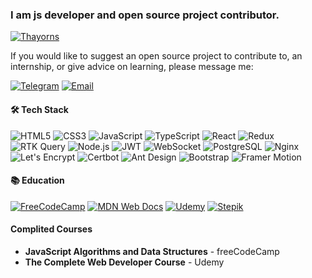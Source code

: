 ### I am js developer and open source project contributor.

[![Thayorns](https://github-readme-stats.vercel.app/api?username=Thayorns&show_icons=true&theme=default)](https://github.com/Thayorns)

If you would like to suggest an open source project to contribute to, an internship, or give advice on learning, please message me:

[![Telegram](https://img.shields.io/badge/-Telegram-0088cc?style=flat&logo=Telegram&logoColor=white)](https://t.me/@thayorn)
[![Email](https://img.shields.io/badge/-Email-%23333?style=flat&logo=gmail)](mailto:thayornswordsman@gmail.com)

#### 🛠️ Tech Stack
![HTML5](https://img.shields.io/badge/-HTML5-E34F26?style=flat&logo=html5&logoColor=white)
![CSS3](https://img.shields.io/badge/-CSS3-1572B6?style=flat&logo=css3&logoColor=white)
![JavaScript](https://img.shields.io/badge/-JavaScript-F7DF1E?style=flat&logo=javascript&logoColor=black)
![TypeScript](https://img.shields.io/badge/-TypeScript-3178C6?style=flat&logo=typescript&logoColor=white)
![React](https://img.shields.io/badge/-React-61DAFB?style=flat&logo=react&logoColor=black)
![Redux](https://img.shields.io/badge/-Redux-764ABC?style=flat&logo=redux&logoColor=white)
![RTK Query](https://img.shields.io/badge/-RTK_Query-764ABC?style=flat&logo=redux&logoColor=white)
![Node.js](https://img.shields.io/badge/-Node.js-339933?style=flat&logo=node.js&logoColor=white)
![JWT](https://img.shields.io/badge/-JWT-000000?style=flat&logo=json-web-tokens&logoColor=white)
![WebSocket](https://img.shields.io/badge/-WebSocket-010101?style=flat&logo=websocket&logoColor=white)
![PostgreSQL](https://img.shields.io/badge/-PostgreSQL-4169E1?style=flat&logo=postgresql&logoColor=white)
![Nginx](https://img.shields.io/badge/-Nginx-009639?style=flat&logo=nginx&logoColor=white)
![Let's Encrypt](https://img.shields.io/badge/-Let's_Encrypt-003A70?style=flat&logo=lets-encrypt&logoColor=white)
![Certbot](https://img.shields.io/badge/-Certbot-003A70?style=flat&logo=lets-encrypt&logoColor=white)
![Ant Design](https://img.shields.io/badge/-Ant_Design-0170FE?style=flat&logo=ant-design&logoColor=white)
![Bootstrap](https://img.shields.io/badge/-Bootstrap-7952B3?style=flat&logo=bootstrap&logoColor=white)
![Framer Motion](https://img.shields.io/badge/-Framer_Motion-0055FF?style=flat&logo=framer&logoColor=white)

#### 📚 Education
[![FreeCodeCamp](https://img.shields.io/badge/-FreeCodeCamp-0A0A23?style=flat&logo=freecodecamp&logoColor=white)](https://www.freecodecamp.org/)
[![MDN Web Docs](https://img.shields.io/badge/-MDN_Web_Docs-000000?style=flat&logo=mdn-web-docs&logoColor=white)](https://developer.mozilla.org/)
[![Udemy](https://img.shields.io/badge/-Udemy-A435F0?style=flat&logo=udemy&logoColor=white)](https://www.udemy.com/)
[![Stepik](https://img.shields.io/badge/-Stepik-01AF00?style=flat&logo=stepik&logoColor=white)](https://stepik.org/)

#### Complited Courses
- **JavaScript Algorithms and Data Structures** - freeCodeCamp
- **The Complete Web Developer Course** - Udemy


<!--
**Thayorns/Thayorns** is a ✨ _special_ ✨ repository because its `README.md` (this file) appears on your GitHub profile.

Here are some ideas to get you started:

- 🔭 I’m currently working on ...
- 🌱 I’m currently learning ...
- 👯 I’m looking to collaborate on ...
- 🤔 I’m looking for help with ...
- 💬 Ask me about ...
- 📫 How to reach me: ...
- 😄 Pronouns: ...
- ⚡ Fun fact: ...
-->
